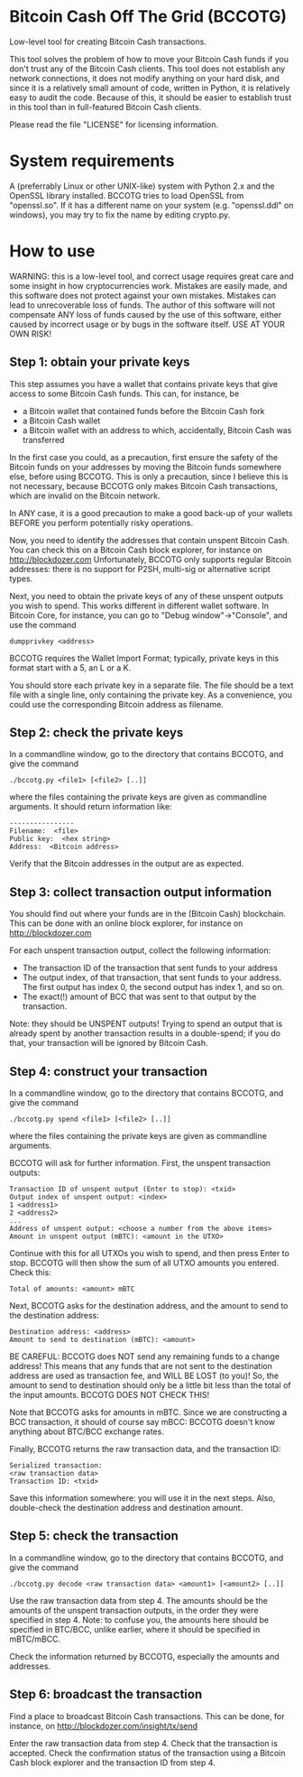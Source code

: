 Bitcoin Cash Off The Grid (BCCOTG)
==================================

Low-level tool for creating Bitcoin Cash transactions.

This tool solves the problem of how to move your Bitcoin Cash funds if you
don't trust any of the Bitcoin Cash clients. This tool does not establish any
network connections, it does not modify anything on your hard disk, and since it
is a relatively small amount of code, written in Python, it is relatively easy
to audit the code. Because of this, it should be easier to establish trust in
this tool than in full-featured Bitcoin Cash clients.

Please read the file "LICENSE" for licensing information.


System requirements
===================

A (preferrably Linux or other UNIX-like) system with Python 2.x and the OpenSSL
library installed. BCCOTG tries to load OpenSSL from "openssl.so". If it has a
different name on your system (e.g. "openssl.ddl" on windows), you may try to
fix the name by editing crypto.py.

How to use
==========

WARNING: this is a low-level tool, and correct usage requires great care and
some insight in how cryptocurrencies work. Mistakes are easily made, and this
software does not protect against your own mistakes. Mistakes can lead to
unrecoverable loss of funds. The author of this software will not compensate
ANY loss of funds caused by the use of this software, either caused by incorrect
usage or by bugs in the software itself. USE AT YOUR OWN RISK!

Step 1: obtain your private keys
--------------------------------
This step assumes you have a wallet that contains private keys that give access
to some Bitcoin Cash funds. This can, for instance, be

 * a Bitcoin wallet that contained funds before the Bitcoin Cash fork
 * a Bitcoin Cash wallet
 * a Bitcoin wallet with an address to which, accidentally, Bitcoin Cash was
   transferred

In the first case you could, as a precaution, first ensure the safety of the
Bitcoin funds on your addresses by moving the Bitcoin funds somewhere else,
before using BCCOTG. This is only a precaution, since I believe this is not
necessary, because BCCOTG only makes Bitcoin Cash transactions, which are
invalid on the Bitcoin network.

In ANY case, it is a good precaution to make a good back-up of your wallets
BEFORE you perform potentially risky operations.

Now, you need to identify the addresses that contain unspent Bitcoin Cash.
You can check this on a Bitcoin Cash block explorer, for instance on
http://blockdozer.com
Unfortunately, BCCOTG only supports regular Bitcoin addresses: there is no
support for P2SH, multi-sig or alternative script types.

Next, you need to obtain the private keys of any of these unspent outputs you
wish to spend. This works different in different wallet software. In Bitcoin
Core, for instance, you can go to "Debug window"->"Console", and use the command

	dumpprivkey <address>

BCCOTG requires the Wallet Import Format; typically, private keys in this format
start with a 5, an L or a K.

You should store each private key in a separate file. The file should be a text
file with a single line, only containing the private key. As a convenience, you
could use the corresponding Bitcoin address as filename.

Step 2: check the private keys
------------------------------
In a commandline window, go to the directory that contains BCCOTG, and give
the command

	./bccotg.py <file1> [<file2> [..]]

where the files containing the private keys are given as commandline arguments.
It should return information like:

	----------------
	Filename:  <file>
	Public key:  <hex string>
	Address:  <Bitcoin address>

Verify that the Bitcoin addresses in the output are as expected.

Step 3: collect transaction output information
----------------------------------------------
You should find out where your funds are in the (Bitcoin Cash) blockchain.
This can be done with an online block explorer, for instance on
http://blockdozer.com

For each unspent transaction output, collect the following information:

 * The transaction ID of the transaction that sent funds to your address
 * The output index, of that transaction, that sent funds to your address.
   The first output has index 0, the second output has index 1, and so on.
 * The exact(!) amount of BCC that was sent to that output by the transaction.

Note: they should be UNSPENT outputs! Trying to spend an output that is already
spent by another transaction results in a double-spend; if you do that, your
transaction will be ignored by Bitcoin Cash.

Step 4: construct your transaction
----------------------------------
In a commandline window, go to the directory that contains BCCOTG, and give
the command

	./bccotg.py spend <file1> [<file2> [..]]

where the files containing the private keys are given as commandline arguments.

BCCOTG will ask for further information. First, the unspent transaction outputs:

	Transaction ID of unspent output (Enter to stop): <txid>
	Output index of unspent output: <index>
	1 <address1>
	2 <address2>
	...
	Address of unspent output: <choose a number from the above items>
	Amount in unspent output (mBTC): <amount in the UTXO>

Continue with this for all UTXOs you wish to spend, and then press Enter to stop.
BCCOTG will then show the sum of all UTXO amounts you entered. Check this:

	Total of amounts: <amount> mBTC

Next, BCCOTG asks for the destination address, and the amount to send to the
destination address:

	Destination address: <address>
	Amount to send to destination (mBTC): <amount>

BE CAREFUL: BCCOTG does NOT send any remaining funds to a change address! This
means that any funds that are not sent to the destination address are used as
transaction fee, and WILL BE LOST (to you)! So, the amount to send to
destination should only be a little bit less than the total of the input
amounts. BCCOTG DOES NOT CHECK THIS!

Note that BCCOTG asks for amounts in mBTC. Since we are constructing a BCC
transaction, it should of course say mBCC: BCCOTG doesn't know anything
about BTC/BCC exchange rates.

Finally, BCCOTG returns the raw transaction data, and the transaction ID:

	Serialized transaction:
	<raw transaction data>
	Transaction ID: <txid>

Save this information somewhere: you will use it in the next steps. Also,
double-check the destination address and destination amount.

Step 5: check the transaction
-----------------------------

In a commandline window, go to the directory that contains BCCOTG, and give
the command

	./bccotg.py decode <raw transaction data> <amount1> [<amount2> [..]]

Use the raw transaction data from step 4. The amounts should be the amounts of
the unspent transaction outputs, in the order they were specified in step 4.
Note: to confuse you, the amounts here should be specified in BTC/BCC, unlike
earlier, where it should be specified in mBTC/mBCC.

Check the information returned by BCCOTG, especially the amounts and addresses.

Step 6: broadcast the transaction
---------------------------------

Find a place to broadcast Bitcoin Cash transactions. This can be done, for
instance, on
http://blockdozer.com/insight/tx/send

Enter the raw transaction data from step 4. Check that the transaction is
accepted. Check the confirmation status of the transaction using a Bitcoin
Cash block explorer and the transaction ID from step 4.

